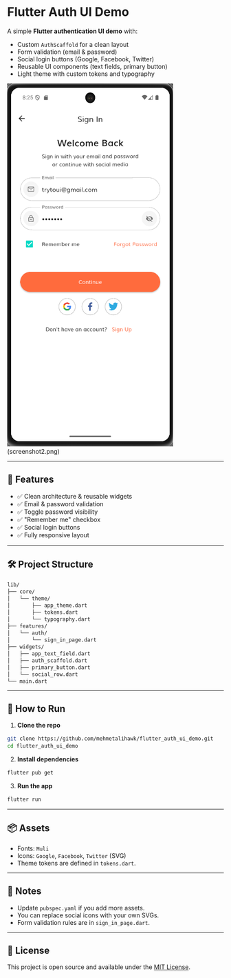 # Flutter Auth UI Demo

A simple **Flutter authentication UI demo** with:
- Custom `AuthScaffold` for a clean layout  
- Form validation (email & password)  
- Social login buttons (Google, Facebook, Twitter)  
- Reusable UI components (text fields, primary button)  
- Light theme with custom tokens and typography  

![Demo Screenshot](screenshot.png)(screenshot2.png)

---

## 🚀 Features
- ✅ Clean architecture & reusable widgets
- ✅ Email & password validation
- ✅ Toggle password visibility
- ✅ "Remember me" checkbox
- ✅ Social login buttons
- ✅ Fully responsive layout

---

## 🛠️ Project Structure

```
lib/
├── core/
│   └── theme/
│       ├── app_theme.dart
│       ├── tokens.dart
│       └── typography.dart
├── features/
│   └── auth/
│       └── sign_in_page.dart
├── widgets/
│   ├── app_text_field.dart
│   ├── auth_scaffold.dart
│   ├── primary_button.dart
│   └── social_row.dart
└── main.dart
```

---

## 🧪 How to Run

1. **Clone the repo**
```bash
git clone https://github.com/mehmetalihawk/flutter_auth_ui_demo.git
cd flutter_auth_ui_demo
```

2. **Install dependencies**
```bash
flutter pub get
```

3. **Run the app**
```bash
flutter run
```

---

## 📦 Assets

- Fonts: `Muli`
- Icons: `Google`, `Facebook`, `Twitter` (SVG)
- Theme tokens are defined in `tokens.dart`.

---

## 📝 Notes
- Update `pubspec.yaml` if you add more assets.
- You can replace social icons with your own SVGs.
- Form validation rules are in `sign_in_page.dart`.

---

## 📄 License
This project is open source and available under the [MIT License](LICENSE).
